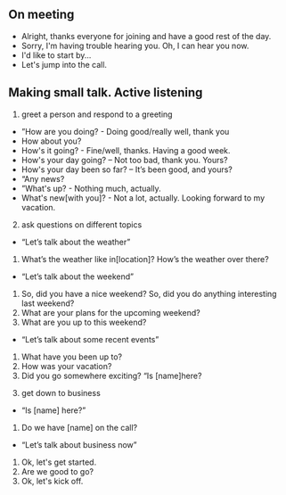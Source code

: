 ## On meeting

- Alright, thanks everyone for joining and have a good rest of the day.
- Sorry, I'm having trouble hearing you. Oh, I can hear you now.
- I'd like to start by...
- Let's jump into the call.

## Making small talk. Active listening

1) greet a person and respond to a greeting

- ”How are you doing? - Doing good/really well, thank you
- How about you?  
- How's it going? - Fine/well, thanks. Having a good week. 
- How's your day going? – Not too bad, thank you. Yours?
- How's your day been so far? – It’s been good, and yours?
- “Any news?
- ”What's up? - Nothing much, actually.  
- What's new[with you]? - Not a lot, actually. Looking forward to my vacation.  

2) ask questions on different topics

- “Let’s talk about the weather”
1. What’s the weather like in[location]? How’s the weather over there? 

- “Let’s talk about the weekend”
1. So, did you have a nice weekend? So, did you do anything interesting last weekend?
2. What are your plans for the upcoming weekend? 
3. What are you up to this weekend?

- “Let’s talk about some recent events”
1. What have you been up to?
2. How was your vacation? 
3. Did you go somewhere exciting?  “Is [name]here?

3) get down to business

- “Is [name] here?”
1. Do we have [name] on the call?

- “Let’s talk about business now”
1. Ok, let's get started.
2. Are we good to go?
3. Ok, let's kick off.